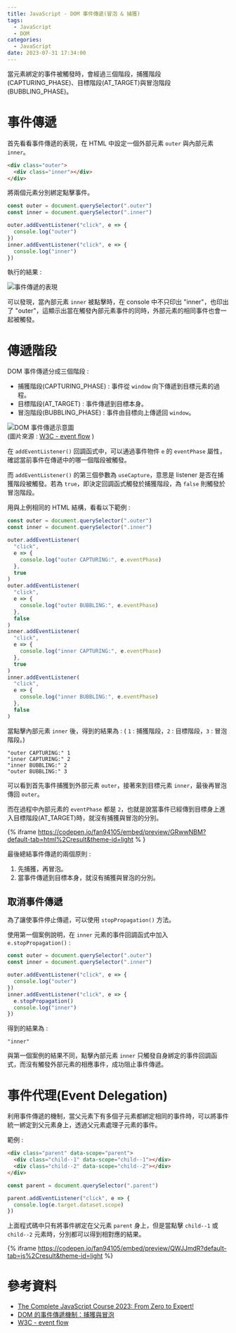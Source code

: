 ```yaml
---
title: JavaScript - DOM 事件傳遞(冒泡 & 捕獲)
tags:
  - JavaScript
  - DOM
categories:
  - JavaScript
date: 2023-07-31 17:34:00
---
```



當元素綁定的事件被觸發時，會經過三個階段，捕獲階段(CAPTURING_PHASE)、目標階段(AT_TARGET)與冒泡階段(BUBBLING_PHASE)。

<!-- more -->

# 事件傳遞

首先看看事件傳遞的表現，在 HTML 中設定一個外部元素 `outer` 與內部元素 `inner`。

```html
<div class="outer">
  <div class="inner"></div>
</div>
```

將兩個元素分別綁定點擊事件。

```js
const outer = document.querySelector(".outer")
const inner = document.querySelector(".inner")

outer.addEventListener("click", e => {
  console.log("outer")
})
inner.addEventListener("click", e => {
  console.log("inner")
})
```

執行的結果 :

![事件傳遞的表現](dom-bubbling.webp)

可以發現，當內部元素 `inner` 被點擊時，在 console 中不只印出 "inner"，也印出了 "outer"，這顯示出當在觸發內部元素事件的同時，外部元素的相同事件也會一起被觸發。

# 傳遞階段

DOM 事件傳遞分成三個階段 :

- 捕獲階段(CAPTURING_PHASE) : 事件從 `window` 向下傳遞到目標元素的過程。
- 目標階段(AT_TARGET) : 事件傳遞到目標本身。
- 冒泡階段(BUBBLING_PHASE) : 事件由目標向上傳遞回 `window`。

![DOM 事件傳遞示意圖](w3c-dom-event-flow.webp)  
(圖片來源 : [W3C - event flow][1] )

在 `addEventListener()` 回調函式中，可以通過事件物件 `e` 的 `eventPhase` 屬性，確認當前事件在傳遞中的哪一個階段被觸發。

而 `addEventListener()` 的第三個參數為 `useCapture`，意思是 listener 是否在捕獲階段被觸發。若為 `true`，即決定回調函式觸發於捕獲階段，為 `false` 則觸發於冒泡階段。

用與上例相同的 HTML 結構，看看以下範例 :

```js
const outer = document.querySelector(".outer")
const inner = document.querySelector(".inner")

outer.addEventListener(
  "click",
  e => {
    console.log("outer CAPTURING:", e.eventPhase)
  },
  true
)
outer.addEventListener(
  "click",
  e => {
    console.log("outer BUBBLING:", e.eventPhase)
  },
  false
)
inner.addEventListener(
  "click",
  e => {
    console.log("inner CAPTURING:", e.eventPhase)
  },
  true
)
inner.addEventListener(
  "click",
  e => {
    console.log("inner BUBBLING:", e.eventPhase)
  },
  false
)
```

當點擊內部元素 `inner` 後，得到的結果為 : ( `1` : 捕獲階段，`2` : 目標階段，`3` : 冒泡階段。)

```
"outer CAPTURING:" 1
"inner CAPTURING:" 2
"inner BUBBLING:" 2
"outer BUBBLING:" 3
```

可以看到首先事件捕獲到外部元素 `outer`，接著來到目標元素 `inner`，最後再冒泡傳回 `outer`。

而在過程中內部元素的 `eventPhase` 都是 `2`，也就是說當事件已經傳到目標身上進入目標階段(AT_TARGET)時，就沒有捕獲與冒泡的分別。

{% iframe https://codepen.io/fan94105/embed/preview/GRwwNBM?default-tab=html%2Cresult&theme-id=light % }

最後總結事件傳遞的兩個原則 :

1. 先捕獲，再冒泡。
2. 當事件傳遞到目標本身，就沒有捕獲與冒泡的分別。

## 取消事件傳遞

為了讓使事件停止傳遞，可以使用 `stopPropagation()` 方法。

使用第一個案例說明，在 `inner` 元素的事件回調函式中加入 `e.stopPropagation()` :

```js
const outer = document.querySelector(".outer")
const inner = document.querySelector(".inner")

outer.addEventListener("click", e => {
  console.log("outer")
})
inner.addEventListener("click", e => {
  e.stopPropagation()
  console.log("inner")
})
```

得到的結果為 :

```
"inner"
```

與第一個案例的結果不同，點擊內部元素 `inner` 只觸發自身綁定的事件回調函式，而沒有觸發外部元素的相應事件，成功阻止事件傳遞。

# 事件代理(Event Delegation)

利用事件傳遞的機制，當父元素下有多個子元素都綁定相同的事件時，可以將事件統一綁定到父元素身上，透過父元素處理子元素的事件。

範例 :

```html
<div class="parent" data-scope="parent">
  <div class="child--1" data-scope="child--1"></div>
  <div class="child--2" data-scope="child--2"></div>
</div>
```

```js
const parent = document.querySelector(".parent")

parent.addEventListener("click", e => {
  console.log(e.target.dataset.scope)
})
```

上面程式碼中只有將事件綁定在父元素 `parent` 身上，但是當點擊 `child--1` 或 `child--2` 元素時，分別都可以得到相對應的結果。

{% iframe https://codepen.io/fan94105/embed/preview/QWJJmdR?default-tab=js%2Cresult&theme-id=light %}

# 參考資料

- [The Complete JavaScript Course 2023: From Zero to Expert!](https://www.udemy.com/course/the-complete-javascript-course/)
- [DOM 的事件傳遞機制：捕獲與冒泡](https://blog.techbridge.cc/2017/07/15/javascript-event-propagation/)
- [W3C - event flow][1]

[1]: https://www.w3.org/TR/DOM-Level-3-Events/#event-flow
